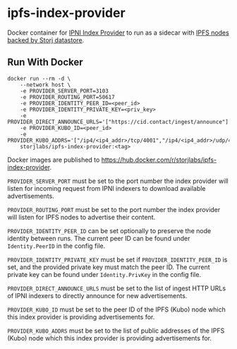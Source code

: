 # ipfs-index-provider

Docker container for [IPNI Index Provider](https://github.com/ipni/index-provider) to run as a sidecar with [IPFS nodes backed by Storj datastore](https://github.com/storj/ipfs-go-ds-storj).

## Run With Docker

```
docker run --rm -d \
    --network host \
    -e PROVIDER_SERVER_PORT=3103
    -e PROVIDER_ROUTING_PORT=50617
    -e PROVIDER_IDENTITY_PEER_ID=<peer_id>
    -e PROVIDER_IDENTITY_PRIVATE_KEY=<priv_key>
    -e PROVIDER_DIRECT_ANNOUNCE_URLS='["https://cid.contact/ingest/announce"]'
    -e PROVIDER_KUBO_ID=<peer_id>
    -e PROVIDER_KUBO_ADDRS='["/ip4/<ip4_addr>/tcp/4001","/ip4/<ip4_addr>/udp/4001/quic","/ip6/<ip6_addr>/tcp/4001","/ip6/<ip6_addr>/udp/4001/quic"]'
    storjlabs/ipfs-index-provider:<tag>
```

Docker images are published to https://hub.docker.com/r/storjlabs/ipfs-index-provider.

`PROVIDER_SERVER_PORT` must be set to the port number the index provider will listen for incoming request from IPNI indexers to download available advertisements.

`PROVIDER_ROUTING_PORT` must be set to the port number the index provider will listen for IPFS nodes to advertise their content.

`PROVIDER_IDENTITY_PEER_ID` can be set optionally to preserve the node identity between runs. The current peer ID can be found under `Identity.PeerID` in the config file.

`PROVIDER_IDENTITY_PRIVATE_KEY` must be set if `PROVIDER_IDENTITY_PEER_ID` is set, and the provided private key must match the peer ID. The current private key can be found under `Identity.PrivKey` in the config file.

`PROVIDER_DIRECT_ANNOUNCE_URLS` must be set to the list of ingest HTTP URLs of IPNI indexers to directly announce for new advertisements.

`PROVIDER_KUBO_ID` must be set to the peer ID of the IPFS (Kubo) node which this index provider is providing advertisements for.

`PROVIDER_KUBO_ADDRS` must be set to the list of public addresses of the IPFS (Kubo) node which this index provider is providing advertisements for.
